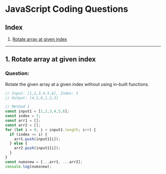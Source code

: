 # JavaScript Coding Questions

## Index

1. [Rotate array at given index](#rotate-array-at-given-index)

---

## 1. Rotate array at given index

### Question:
Rotate the given array at a given index without using in-built functions.

```js
// Input: [1,2,3,4,5,6], Index: 3
// Output: [4,5,6,1,2,3]

// Method 1
const input1 = [1,2,3,4,5,6];
const index = 3;
const arr1 = [];
const arr2 = [];
for (let i = 0; i < input1.length; i++) {
  if (index <= i) {
    arr1.push(input1[i]);
  } else {
    arr2.push(input1[i]);
  }
}
const numsnew = [...arr1, ...arr2];
console.log(numsnew);

